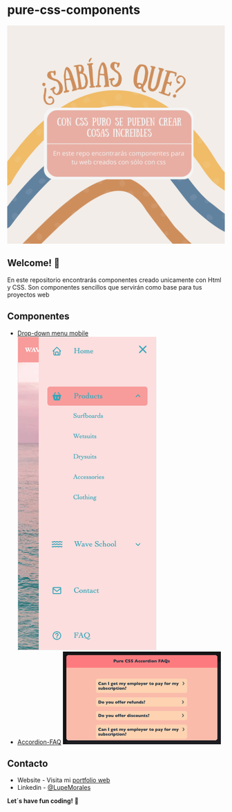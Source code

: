# pure-css-components
![Logo](./scr/assets/img.png)


## Welcome! 👋

En este repositorio encontrarás componentes creado unicamente con Html y CSS. Son componentes sencillos que servirán como base para tus proyectos web



## Componentes

  - [Drop-down menu mobile](#) 
  ![Drop-down menu mobile](./scr/assets/drop-down-mobile.png)
  - [Accordion-FAQ](https://codepen.io/lupeMorales/pen/gOQGvQz) 
  ![Accordion FAQ](./scr/assets/accordion-FAQ.png)



## Contacto

- Website - Visita mi [portfolio web](https://lupemorales.github.io/portfolio/)
- Linkedin - [@LupeMorales](https://www.linkedin.com/in/lupe-morales/)

**Let´s have fun coding!** 🚀